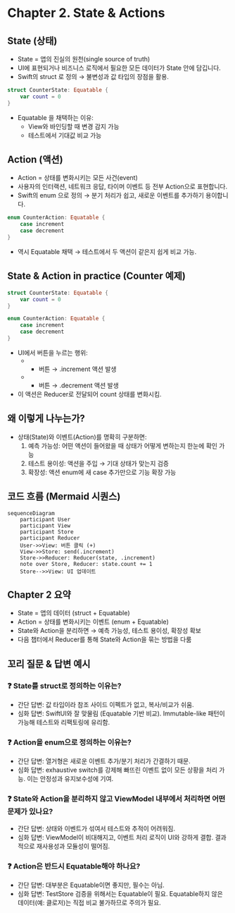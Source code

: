 # Chapter 2. State & Actions

## State (상태)
- State = 앱의 진실의 원천(single source of truth)
- UI에 표현되거나 비즈니스 로직에서 필요한 모든 데이터가 State 안에 담깁니다.
- Swift의 struct 로 정의 → 불변성과 값 타입의 장점을 활용.

```swift
struct CounterState: Equatable {
    var count = 0
}
```

- Equatable 을 채택하는 이유:
  - View와 바인딩할 때 변경 감지 가능
  - 테스트에서 기대값 비교 가능

## Action (액션)
- Action = 상태를 변화시키는 모든 사건(event)
- 사용자의 인터랙션, 네트워크 응답, 타이머 이벤트 등 전부 Action으로 표현합니다.
- Swift의 enum 으로 정의 → 분기 처리가 쉽고, 새로운 이벤트를 추가하기 용이합니다.

```swift
enum CounterAction: Equatable {
    case increment
    case decrement
}
```

- 역시 Equatable 채택 → 테스트에서 두 액션이 같은지 쉽게 비교 가능.

## State & Action in practice (Counter 예제)
```swift
struct CounterState: Equatable {
    var count = 0
}

enum CounterAction: Equatable {
    case increment
    case decrement
}
```

- UI에서 버튼을 누르는 행위:
  - + 버튼 → .increment 액션 발생
  - - 버튼 → .decrement 액션 발생
- 이 액션은 Reducer로 전달되어 count 상태를 변화시킴.

## 왜 이렇게 나누는가?
- 상태(State)와 이벤트(Action)를 명확히 구분하면:
	1.	예측 가능성: 어떤 액션이 들어왔을 때 상태가 어떻게 변하는지 한눈에 확인 가능
	2.	테스트 용이성: 액션을 주입 → 기대 상태가 맞는지 검증
	3.	확장성: 액션 enum에 새 case 추가만으로 기능 확장 가능

## 코드 흐름 (Mermaid 시퀀스)
```mermaid
sequenceDiagram
    participant User
    participant View
    participant Store
    participant Reducer
    User->>View: 버튼 클릭 (+)
    View->>Store: send(.increment)
    Store->>Reducer: Reducer(state, .increment)
    note over Store, Reducer: state.count += 1
    Store-->>View: UI 업데이트
```

## Chapter 2 요약
- State = 앱의 데이터 (struct + Equatable)
- Action = 상태를 변화시키는 이벤트 (enum + Equatable)
- State와 Action을 분리하면 → 예측 가능성, 테스트 용이성, 확장성 확보
- 다음 챕터에서 Reducer를 통해 State와 Action을 묶는 방법을 다룸


## 꼬리 질문 & 답변 예시
### ❓ State를 struct로 정의하는 이유는?
- 간단 답변: 값 타입이라 참조 사이드 이펙트가 없고, 복사/비교가 쉬움.
- 심화 답변: SwiftUI와 잘 맞물림 (Equatable 기반 비교). Immutable-like 패턴이 가능해 테스트와 리팩토링에 유리함.

### ❓ Action을 enum으로 정의하는 이유는?
- 간단 답변: 열거형은 새로운 이벤트 추가/분기 처리가 간결하기 때문.
- 심화 답변: exhaustive switch를 강제해 빠뜨린 이벤트 없이 모든 상황을 처리 가능. 이는 안정성과 유지보수성에 기여.

### ❓ State와 Action을 분리하지 않고 ViewModel 내부에서 처리하면 어떤 문제가 있나요?
- 간단 답변: 상태와 이벤트가 섞여서 테스트와 추적이 어려워짐.
- 심화 답변: ViewModel이 비대해지고, 이벤트 처리 로직이 UI와 강하게 결합. 결과적으로 재사용성과 모듈성이 떨어짐.

### ❓ Action은 반드시 Equatable해야 하나요?
- 간단 답변: 대부분은 Equatable이면 좋지만, 필수는 아님.
- 심화 답변: TestStore 검증을 위해서는 Equatable이 필요. Equatable하지 않은 데이터(예: 클로저)는 직접 비교 불가하므로 주의가 필요.